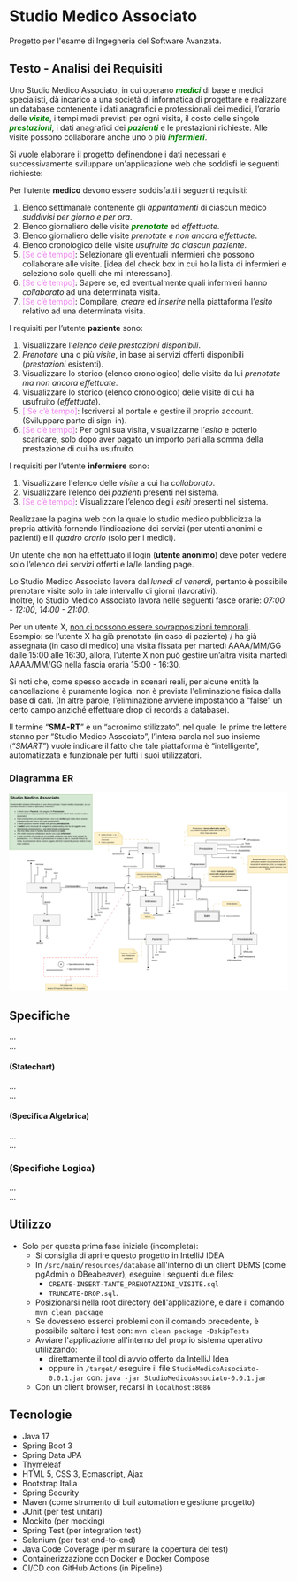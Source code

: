 # Studio Medico Associato

Progetto per l'esame di Ingegneria del Software Avanzata.

## Testo - Analisi dei Requisiti
Uno Studio Medico Associato, in cui operano <span style="color:green"><i>**medici**</i></span> di base e medici specialisti, dà incarico a una società
di informatica di progettare e realizzare un database contenente i dati anagrafici e professionali dei medici,
l’orario delle <span style="color:green"><i>**visite**</i></span>, i tempi medi previsti per ogni visita,
il costo delle singole <span style="color:green"><i>**prestazioni**</i></span>, i dati
anagrafici dei <span style="color:green"><i>**pazienti**</i></span> e le prestazioni richieste. 
Alle visite possono collaborare anche uno o più <span style="color:green"><i>**infermieri**</i></span>.


Si vuole elaborare il progetto definendone i dati necessari e successivamente sviluppare un'applicazione
web che soddisfi le seguenti richieste:

Per l’utente **medico** devono essere soddisfatti i seguenti requisiti:
1. Elenco settimanale contenente gli *appuntamenti* di ciascun medico *suddivisi per giorno e per ora*.
2. Elenco giornaliero delle visite <span style="color:green"><i>**prenotate**</i></span> ed *effettuate*.
3. Elenco giornaliero delle visite *prenotate e non ancora effettuate*.
4. Elenco cronologico delle visite *usufruite da ciascun paziente*.
5. <span style="color:violet">[Se c’è tempo]</span>: Selezionare gli eventuali infermieri che possono collaborare alle visite. [idea del check box in cui ho la lista di infermieri e seleziono solo quelli che mi interessano].
6. <span style="color:violet">[Se c’è tempo]</span>: Sapere se, ed eventualmente quali infermieri hanno *collaborato* ad una determinata visita.
7. <span style="color:violet">[Se c’è tempo]</span>: Compilare, *creare* ed *inserire* nella piattaforma l’*esito* relativo ad una determinata visita.

I requisiti per l’utente **paziente** sono:
1. Visualizzare l’*elenco delle prestazioni disponibili*.
2. *Prenotare* una o più *visite*, in base ai servizi offerti disponibili (*prestazioni* esistenti).
3. Visualizzare lo storico (elenco cronologico) delle visite da lui *prenotate ma non ancora effettuate*.
4. Visualizzare lo storico (elenco cronologico) delle visite di cui ha usufruito (*effettuate*).
5. <span style="color:violet">[ Se c’è tempo]</span>: Iscriversi al portale e gestire il proprio account. (Sviluppare parte di sign-in).
6. <span style="color:violet">[Se c’è tempo]</span>: Per ogni sua visita, visualizzarne l’*esito* e poterlo scaricare, solo dopo aver pagato un importo pari alla somma della prestazione di cui ha usufruito.
   
I requisiti per l’utente **infermiere** sono:
1. Visualizzare l'elenco delle *visite* a cui ha *collaborato*.
2. Visualizzare l’elenco dei *pazienti* presenti nel sistema.
3. <span style="color:violet">[Se c’è tempo]</span>: Visualizzare l’elenco degli *esiti* presenti nel sistema.

Realizzare la pagina web con la quale lo studio medico pubblicizza la propria attività fornendo l’indicazione dei
servizi (per utenti anonimi e pazienti) e il *quadro orario* (solo per i medici).

Un utente che non ha effettuato il login (**utente anonimo**) deve poter vedere solo l’elenco dei servizi offerti e la/le landing page.

Lo Studio Medico Associato lavora dal *lunedì al venerdì*, pertanto è possibile prenotare visite solo in tale intervallo di giorni (lavorativi).\
Inoltre, lo Studio Medico Associato lavora nelle seguenti fasce orarie: *07:00 - 12:00*, *14:00 - 21:00*.

Per un utente X, <u>non ci possono essere sovrapposizioni temporali</u>.\
Esempio: se l’utente X ha già prenotato (in caso di paziente) / ha già assegnata (in caso di medico) una visita fissata per martedì AAAA/MM/GG dalle 15:00 alle 16:30, allora, l’utente X non può gestire un’altra visita martedì AAAA/MM/GG nella fascia oraria 15:00 - 16:30.


Si noti che, come spesso accade in scenari reali, per alcune entità la cancellazione è puramente logica: non è prevista l'eliminazione fisica dalla base di dati. (In altre parole, l’eliminazione avviene impostando a “false” un certo campo anziché effettuare drop di records a database).

Il termine “**SMA-RT**” è un “acronimo stilizzato”, nel quale: le prime tre lettere stanno per “Studio Medico Associato”, 
l’intera parola nel suo insieme (“*SMART*”) vuole indicare il fatto che tale piattaforma è “intelligente”, automatizzata e funzionale per tutti i suoi utilizzatori.

### Diagramma ER
![Diagramma ER](https://raw.githubusercontent.com/marcoBelt99/StudioMedicoAssociato/main/src/main/resources/static/images/progetto/SMA-DiagrammaER.png)



## Specifiche
...\
...
#### (Statechart)
...\
...
#### (Specifica Algebrica)
...\
...
### (Specifiche Logica)
...\
...


## Utilizzo
- Solo per questa prima fase iniziale (incompleta):
  - Si consiglia di aprire questo progetto in IntelliJ IDEA
  - In `/src/main/resources/database` all'interno di un client DBMS (come pgAdmin o DBeabeaver),
  eseguire i seguenti due files:
    - `CREATE-INSERT-TANTE_PRENOTAZIONI_VISITE.sql`
    - `TRUNCATE-DROP.sql`.
  - Posizionarsi nella root directory dell'applicazione, e dare il comando 
   `mvn clean package`
  - Se dovessero esserci problemi con il comando precedente, 
  è possibile saltare i test con:
  `mvn clean package -DskipTests`
  - Avviare l'applicazione all'interno del proprio sistema operativo utilizzando:
    - direttamente il tool di avvio offerto da IntelliJ Idea
    - oppure in `/target/` eseguire il file `StudioMedicoAssociato-0.0.1.jar` con:
    `java -jar StudioMedicoAssociato-0.0.1.jar`
  - Con un client browser, recarsi in `localhost:8086`



## Tecnologie
- Java 17
- Spring Boot 3
- Spring Data JPA
- Thymeleaf
- HTML 5, CSS 3, Ecmascript, Ajax
- Bootstrap Italia
- Spring Security
- Maven (come strumento di buil automation e gestione progetto)
- JUnit (per test unitari)
- Mockito (per mocking)
- Spring Test (per integration test)
- Selenium (per test end-to-end)
- Java Code Coverage (per misurare la copertura dei test)
- Containerizzazione con Docker e Docker Compose
- CI/CD con GitHub Actions (in Pipeline)